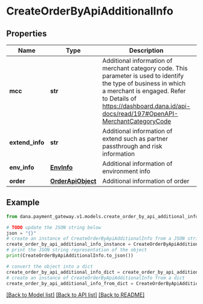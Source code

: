 # CreateOrderByApiAdditionalInfo


## Properties

Name | Type | Description | Notes
------------ | ------------- | ------------- | -------------
**mcc** | **str** | Additional information of merchant category code. This parameter is used to identify the type of business in which a merchant is engaged. Refer to Details of https://dashboard.dana.id/api-docs/read/197#OpenAPI-MerchantCategoryCode | 
**extend_info** | **str** | Additional information of extend such as partner passthrough and risk information | [optional] 
**env_info** | [**EnvInfo**](EnvInfo.md) | Additional information of environment info | 
**order** | [**OrderApiObject**](OrderApiObject.md) | Additional information of order | [optional] 

## Example

```python
from dana.payment_gateway.v1.models.create_order_by_api_additional_info import CreateOrderByApiAdditionalInfo

# TODO update the JSON string below
json = "{}"
# create an instance of CreateOrderByApiAdditionalInfo from a JSON string
create_order_by_api_additional_info_instance = CreateOrderByApiAdditionalInfo.from_json(json)
# print the JSON string representation of the object
print(CreateOrderByApiAdditionalInfo.to_json())

# convert the object into a dict
create_order_by_api_additional_info_dict = create_order_by_api_additional_info_instance.to_dict()
# create an instance of CreateOrderByApiAdditionalInfo from a dict
create_order_by_api_additional_info_from_dict = CreateOrderByApiAdditionalInfo.from_dict(create_order_by_api_additional_info_dict)
```
[[Back to Model list]](../README.md#documentation-for-models) [[Back to API list]](../README.md#documentation-for-api-endpoints) [[Back to README]](../README.md)


